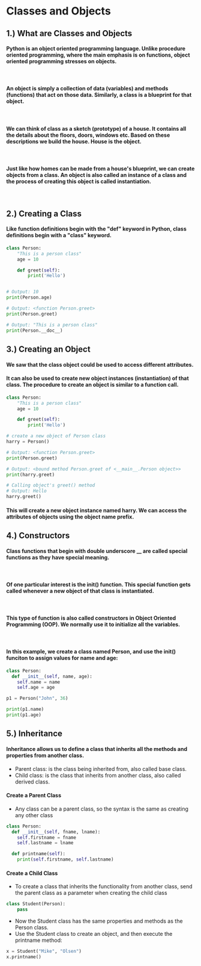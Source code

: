 # Classes and Objects

## 1.) What are Classes and Objects
#### Python is an object oriented programming language. Unlike procedure oriented programming, where the main emphasis is on functions, object oriented programming stresses on objects.
<p>&nbsp;</p>

#### An object is simply a collection of data (variables) and methods (functions) that act on those data. Similarly, a class is a blueprint for that object.
<p>&nbsp;</p>

#### We can think of class as a sketch (prototype) of a house. It contains all the details about the floors, doors, windows etc. Based on these descriptions we build the house. House is the object.
<p>&nbsp;</p>

#### Just like how homes can be made from a house's blueprint, we can create  objects from a class. An object is also called an instance of a class and the process of creating this object is called instantiation.
<p>&nbsp;</p>

## 2.) Creating a Class
#### Like function definitions begin with the "def" keyword in Python, class definitions begin with a "class" keyword.
```python
class Person:
    "This is a person class"
    age = 10

    def greet(self):
        print('Hello')


# Output: 10
print(Person.age)

# Output: <function Person.greet>
print(Person.greet)

# Output: "This is a person class"
print(Person.__doc__)
```

## 3.) Creating an Object
#### We saw that the class object could be used to access different attributes.

#### It can also be used to create new object instances (instantiation) of that class. The procedure to create an object is similar to a function call.
```python
class Person:
    "This is a person class"
    age = 10

    def greet(self):
        print('Hello')

# create a new object of Person class
harry = Person()

# Output: <function Person.greet>
print(Person.greet)

# Output: <bound method Person.greet of <__main__.Person object>>
print(harry.greet)

# Calling object's greet() method
# Output: Hello
harry.greet()
```
#### This will create a new object instance named harry. We can access the attributes of objects using the object name prefix.

## 4.) Constructors
#### Class functions that begin with double underscore __ are called special functions as they have special meaning.
<p>&nbsp;</p>

#### Of one particular interest is the __init__() function. This special function gets called whenever a new object of that class is instantiated.
<p>&nbsp;</p>

#### This type of function is also called **constructors** in Object Oriented Programming (OOP). We normally use it to initialize all the variables.
<p>&nbsp;</p>

#### In this example, we create a class named Person, and use the **__init__()** funciton to assign values for name and age:
```python
class Person:
  def __init__(self, name, age):
    self.name = name
    self.age = age

p1 = Person("John", 36)

print(p1.name)
print(p1.age)
```

## 5.) Inheritance
#### Inheritance allows us to define a class that inherits all the methods and properties from another class.
* Parent class: is the class being inherited from, also called base class.
* Child class: is the class that inherits from another class, also called derived class.

#### Create a Parent Class
* Any class can be a parent class, so the syntax is the same as creating any other class
```python
class Person:
  def __init__(self, fname, lname):
    self.firstname = fname
    self.lastname = lname

  def printname(self):
    print(self.firstname, self.lastname)
```

#### Create a Child Class
* To create a class that inherits the functionality from another class, send the parent class as a parameter when creating the child class
```python
class Student(Person):
    pass
```
* Now the Student class has the same properties and methods as the Person class.
* Use the Student class to create an object, and then execute the printname method:
```python
x = Student("Mike", "Olsen")
x.printname()
```